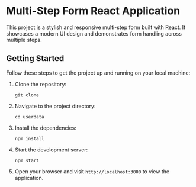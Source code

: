 # Multi-Step Form React Application

This project is a stylish and responsive multi-step form built with React. It showcases a modern UI design and demonstrates form handling across multiple steps.

## Getting Started

Follow these steps to get the project up and running on your local machine:

1. Clone the repository:
   ```
   git clone 
   ```

2. Navigate to the project directory:
   ```
   cd userdata
   ```

3. Install the dependencies:
   ```
   npm install
   ```

4. Start the development server:
   ```
   npm start
   ```

5. Open your browser and visit `http://localhost:3000` to view the application.
